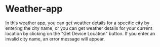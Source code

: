 # Weather-app
In this weather app, you can get weather details for a specific city by entering the city name, or you can get weather details for your current location
by clicking on the "Get Device Location" button. If you enter an invalid city name, an error message will appear.
